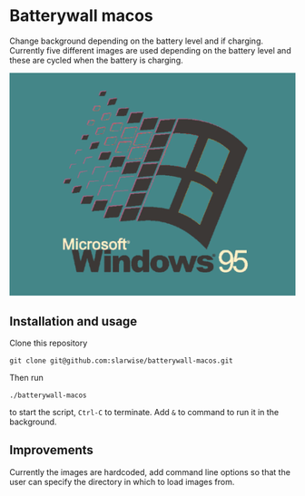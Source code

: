 # Batterywall macos

Change background depending on the battery level and if charging. Currently five
different images are used depending on the battery level and these are cycled
when the battery is charging.

![Preview of battery charging animation](battery-charging.gif)

## Installation and usage

Clone this repository

```
git clone git@github.com:slarwise/batterywall-macos.git
```

Then run 

```
./batterywall-macos
```

to start the script, `Ctrl-C` to terminate. Add `&` to command to run it in the
background.

## Improvements

Currently the images are hardcoded, add command line options so that the user
can specify the directory in which to load images from.
